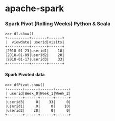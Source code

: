 # apache-spark

### Spark Pivot (Rolling Weeks) Python & Scala

```
>>> df.show()
+----------+-------+------+
|  viewdate| userid|visits|
+----------+-------+------+
|2018-01-23|userid1|    10|
|2018-01-09|userid2|    20|
|2018-01-17|userid3|    33|
+----------+-------+------+
```

#### Spark Pivoted data
```
>>> dfPivot.show()
+-------+------+------+------+
| userid|Week_0|Week_1|Week_2|
+-------+------+------+------+
|userid3|     0|    33|     0|
|userid1|     0|     0|    10|
|userid2|    20|     0|     0|
+-------+------+------+------+
```

